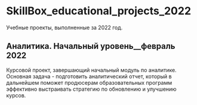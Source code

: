 # SkillBox_educational_projects_2022
Учебные проекты, выполненные за 2022 год.

## Аналитика. Начальный уровень__февраль 2022
Курсовой проект, завершающий начальный модуль по аналитике. Основная задача - подготовить аналитический отчет, который в дальнейшем поможет продюсерам образовательных программ эффективно выстраивать стратегию по обновлению и улучшению курсов.
